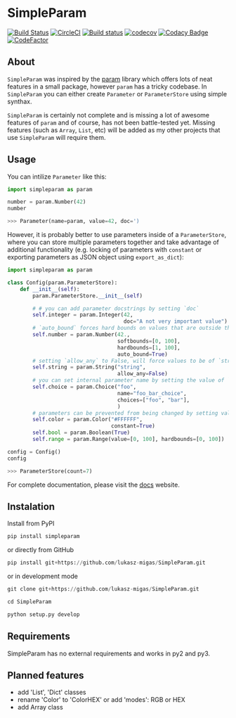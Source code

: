 # SimpleParam

[![Build Status](https://travis-ci.com/lukasz-migas/SimpleParam.svg?branch=master)](https://travis-ci.com/lukasz-migas/SimpleParam)
[![CircleCI](https://circleci.com/gh/lukasz-migas/SimpleParam.svg?style=svg)](https://circleci.com/gh/lukasz-migas/SimpleParam)
[![Build status](https://ci.appveyor.com/api/projects/status/518hbck32eaekp4w?svg=true)](https://ci.appveyor.com/project/lukasz-migas/simpleparam)
[![codecov](https://codecov.io/gh/lukasz-migas/SimpleParam/branch/master/graph/badge.svg)](https://codecov.io/gh/lukasz-migas/SimpleParam)
[![Codacy Badge](https://api.codacy.com/project/badge/Grade/775f9aedd36b49de9400362fe3a57918)](https://www.codacy.com/manual/lukasz-migas/SimpleParam?utm_source=github.com&utm_medium=referral&utm_content=lukasz-migas/SimpleParam&utm_campaign=Badge_Grade)
[![CodeFactor](https://www.codefactor.io/repository/github/lukasz-migas/simpleparam/badge)](https://www.codefactor.io/repository/github/lukasz-migas/simpleparam)

## About

`SimpleParam` was inspired by the [param](https://param.pyviz.org/) library which offers lots of neat features in a
small package, however `param` has a tricky codebase. In `SimpleParam` you can either create `Parameter` or
`ParameterStore` using simple synthax.

`SimpleParam` is certainly not complete and is missing a lot of awesome features of `param` and of course, has not been battle-tested yet. Missing features (such as `Array`, `List`, etc) will be added as my other projects that use `SimpleParam` will require them.

## Usage

You can intilize `Parameter` like this:

```python
import simpleparam as param

number = param.Number(42)
number

>>> Parameter(name=param, value=42, doc=')
```

However, it is probably better to use parameters inside of a `ParameterStore`, where you can store multiple parameters together and take advantage of additional functionality (e.g. locking of parameters with `constant` or exporting parameters as JSON object using `export_as_dict`):

```python
import simpleparam as param

class Config(param.ParameterStore):
    def __init__(self):
        param.ParameterStore.__init__(self)

        # # you can add parameter docstrings by setting `doc`
        self.integer = param.Integer(42,
                                     doc="A not very important value")
        # `auto_bound` forces hard bounds on values that are outside the specification
        self.number = param.Number(42.,
                                   softbounds=[0, 100],
                                   hardbounds=[1, 100],
                                   auto_bound=True)
        # setting `allow_any` to False, will force values to be of `str` instance
        self.string = param.String("string",
                                   allow_any=False)
        # you can set internal parameter name by setting the value of `name`
        self.choice = param.Choice("foo",
                                   name="foo_bar_choice",
                                   choices=["foo", "bar"],
                                   )
        # parameters can be prevented from being changed by setting value of `constant
        self.color = param.Color("#FFFFFF",
                                 constant=True)
        self.bool = param.Boolean(True)
        self.range = param.Range(value=[0, 100], hardbounds=[0, 100])

config = Config()
config

>>> ParameterStore(count=7)
```

For complete documentation, please visit the [docs](https://www.simpleparam.lukasz-migas.com/) website.

## Instalation

Install from PyPI

```python
pip install simpleparam
```

or directly from GitHub

```python
pip install git+https://github.com/lukasz-migas/SimpleParam.git
```

or in development mode

```python
git clone git+https://github.com/lukasz-migas/SimpleParam.git

cd SimpleParam

python setup.py develop
```

## Requirements

SimpleParam has no external requirements and works in py2 and py3.

## Planned features

-   add 'List', 'Dict' classes
-   rename 'Color' to 'ColorHEX' or add 'modes': RGB or HEX
-   add Array class
